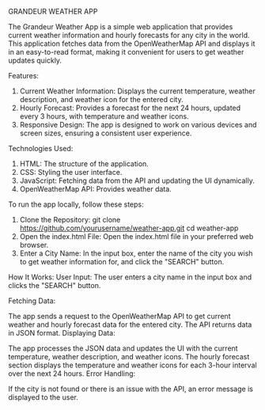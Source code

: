 GRANDEUR WEATHER APP

The Grandeur Weather App is a simple web application that provides current weather information and hourly forecasts for any city in the world. 
This application fetches data from the OpenWeatherMap API and displays it in an easy-to-read format, making it convenient for users to get weather updates quickly.

Features:
1. Current Weather Information: Displays the current temperature, weather description, and weather icon for the entered city.
2. Hourly Forecast: Provides a forecast for the next 24 hours, updated every 3 hours, with temperature and weather icons.
3. Responsive Design: The app is designed to work on various devices and screen sizes, ensuring a consistent user experience.

Technologies Used:
1. HTML: The structure of the application.
2. CSS: Styling the user interface.
3. JavaScript: Fetching data from the API and updating the UI dynamically.
4. OpenWeatherMap API: Provides weather data.

To run the app locally, follow these steps:
1. Clone the Repository:     git clone https://github.com/yourusername/weather-app.git
                             cd weather-app
2. Open the index.html File: Open the index.html file in your preferred web browser.
3. Enter a City Name:  In the input box, enter the name of the city you wish to get weather information for, and click the "SEARCH" button.

How It Works:
User Input: The user enters a city name in the input box and clicks the "SEARCH" button.

Fetching Data:

The app sends a request to the OpenWeatherMap API to get current weather and hourly forecast data for the entered city.
The API returns data in JSON format.
Displaying Data:

The app processes the JSON data and updates the UI with the current temperature, weather description, and weather icons.
The hourly forecast section displays the temperature and weather icons for each 3-hour interval over the next 24 hours.
Error Handling:

If the city is not found or there is an issue with the API, an error message is displayed to the user.
